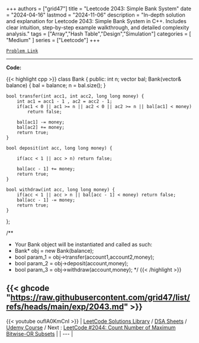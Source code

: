 
+++
authors = ["grid47"]
title = "Leetcode 2043: Simple Bank System"
date = "2024-04-16"
lastmod = "2024-11-06"
description = "In-depth solution and explanation for Leetcode 2043: Simple Bank System in C++. Includes clear intuition, step-by-step example walkthrough, and detailed complexity analysis."
tags = ["Array","Hash Table","Design","Simulation"]
categories = [
    "Medium"
]
series = ["Leetcode"]
+++



[`Problem Link`](https://leetcode.com/problems/simple-bank-system/description/)

---
**Code:**

{{< highlight cpp >}}
class Bank {
public:
    int n;
    vector<long long> bal;
    Bank(vector<long long>& balance) {
        bal = balance;
        n = bal.size();
    }
    
    bool transfer(int acc1, int acc2, long long money) {
        int ac1 = acc1 - 1 , ac2 = acc2 - 1;
        if(ac1 < 0 || ac1 >= n || ac2 < 0 || ac2 >= n || bal[ac1] < money)
            return false;
        
        bal[ac1] -= money;
        bal[ac2] += money;
        return true;
    }
    
    bool deposit(int acc, long long money) {
        
        if(acc < 1 || acc > n) return false;
        
        bal[acc - 1] += money;
        return true;
    }
    
    bool withdraw(int acc, long long money) {
        if(acc < 1 || acc > n || bal[acc - 1] < money) return false;        
        bal[acc - 1] -= money;
        return true;
    }
};

/**
 * Your Bank object will be instantiated and called as such:
 * Bank* obj = new Bank(balance);
 * bool param_1 = obj->transfer(account1,account2,money);
 * bool param_2 = obj->deposit(account,money);
 * bool param_3 = obj->withdraw(account,money);
 */
{{< /highlight >}}

{{< ghcode "https://raw.githubusercontent.com/grid47/list/refs/heads/main/exp/2043.md" >}}
---
{{< youtube ouflA0KmCnI >}}
| [LeetCode Solutions Library](https://grid47.xyz/leetcode/) / [DSA Sheets](https://grid47.xyz/sheets/) / [Udemy Course](https://grid47.xyz/courses/) / Next : [LeetCode #2044: Count Number of Maximum Bitwise-OR Subsets](https://grid47.xyz/posts/leetcode-2044-count-number-of-maximum-bitwise-or-subsets-solution/) |
| --- |
